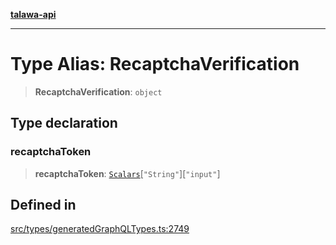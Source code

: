 [**talawa-api**](../../../README.md)

***

# Type Alias: RecaptchaVerification

> **RecaptchaVerification**: `object`

## Type declaration

### recaptchaToken

> **recaptchaToken**: [`Scalars`](Scalars.md)\[`"String"`\]\[`"input"`\]

## Defined in

[src/types/generatedGraphQLTypes.ts:2749](https://github.com/Suyash878/talawa-api/blob/e4413cec641a837926071678fed3c7f67234e31e/src/types/generatedGraphQLTypes.ts#L2749)
